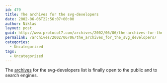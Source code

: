 ```yaml
---
id: 479
title: The archives for the svg-developers
date: 2002-06-06T22:56:07+00:00
author: Niklas
layout: post
guid: http://www.protocol7.com/archives/2002/06/06/the-archives-for-the-svg-developers/
permalink: /archives/2002/06/06/the_archives_for_the_svg_developers/
categories:
  - Uncategorized
tags:
  - Uncategorized
---
```

<div class='microid-408b0a6c649393eb19058e1811c96bab107489b8'>
  <p>
    The <a href="http://groups.yahoo.com/group/svg-developers/">archives</a> for the svg-developers list is finally open to the public and to search engines.
  </p>
</div>